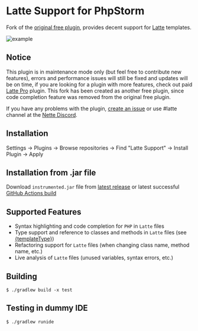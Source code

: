 Latte Support for PhpStorm
=========================================

<!-- Plugin description -->
Fork of the [original free plugin](https://github.com/nette-intellij/intellij-latte), provides decent support for [Latte](https://latte.nette.org) templates.

<!-- Plugin description end -->

![example](https://i.imgur.com/KjIAx90.gif)


Notice
------------
This plugin is in maintenance mode only (but feel free to contribute new features), errors and performance issues will still be fixed and updates will be on time, if you are looking for a plugin with more features, check out paid [Latte Pro](https://plugins.jetbrains.com/plugin/19661-latte-pro) plugin. This fork has been created as another free plugin, since code completion feature was removed from the original free plugin.

If you have any problems with the plugin, [create an issue](https://github.com/Rixafy/LatteSupport/issues/new/choose) or use #latte channel at the [Nette Discord](https://discord.gg/azXxTbuQVq).


Installation
------------
Settings → Plugins → Browse repositories → Find "Latte Support" → Install Plugin → Apply


Installation from .jar file
------------
Download `instrumented.jar` file from [latest release](https://github.com/Rixafy/LatteSupport/releases) or latest successful [GitHub Actions build](https://github.com/Rixafy/LatteSupport/actions)


Supported Features
------------------

* Syntax highlighting and code completion for `PHP` in `Latte` files
* Type support and reference to classes and methods in `Latte` files (see [{templateType}](https://latte.nette.org/type-system#toc-templatetype))
* Refactoring support for `Latte` files (when changing class name, method name, etc.)
* Live analysis of `Latte` files (unused variables, syntax errors, etc.)


Building
------------

```$xslt
$ ./gradlew build -x test
```

Testing in dummy IDE
------------

```$xslt
$ ./gradlew runide
```
